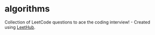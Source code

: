 # algorithms
Collection of LeetCode questions to ace the coding interview! - Created using [LeetHub](https://github.com/QasimWani/LeetHub).

